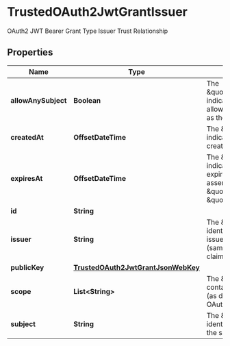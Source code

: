 

# TrustedOAuth2JwtGrantIssuer

OAuth2 JWT Bearer Grant Type Issuer Trust Relationship

## Properties

| Name | Type | Description | Notes |
|------------ | ------------- | ------------- | -------------|
|**allowAnySubject** | **Boolean** | The \&quot;allow_any_subject\&quot; indicates that the issuer is allowed to have any principal as the subject of the JWT. |  [optional] |
|**createdAt** | **OffsetDateTime** | The \&quot;created_at\&quot; indicates, when grant was created. |  [optional] |
|**expiresAt** | **OffsetDateTime** | The \&quot;expires_at\&quot; indicates, when grant will expire, so we will reject assertion from \&quot;issuer\&quot; targeting \&quot;subject\&quot;. |  [optional] |
|**id** | **String** |  |  [optional] |
|**issuer** | **String** | The \&quot;issuer\&quot; identifies the principal that issued the JWT assertion (same as \&quot;iss\&quot; claim in JWT). |  [optional] |
|**publicKey** | [**TrustedOAuth2JwtGrantJsonWebKey**](TrustedOAuth2JwtGrantJsonWebKey.md) |  |  [optional] |
|**scope** | **List&lt;String&gt;** | The \&quot;scope\&quot; contains list of scope values (as described in Section 3.3 of OAuth 2.0 [RFC6749]) |  [optional] |
|**subject** | **String** | The \&quot;subject\&quot; identifies the principal that is the subject of the JWT. |  [optional] |



